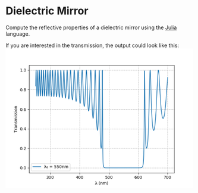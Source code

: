 # Dielectric Mirror
Compute the reflective properties of a dielectric mirror using the [Julia](https://julialang.org) language.

If you are interested in the transmission, the output could look like this:
![Example graph](out_example.png)
